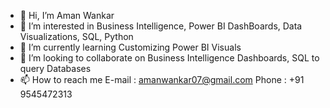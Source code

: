 - 👋 Hi, I’m Aman Wankar
- 👀 I’m interested in Business Intelligence, Power BI DashBoards, Data Visualizations, SQL, Python 
- 🌱 I’m currently learning Customizing Power BI Visuals
- 💞️ I’m looking to collaborate on Business Intelligence Dashboards, SQL to query Databases
- 📫 How to reach me E-mail : amanwankar07@gmail.com  Phone : +91 9545472313

<!---
aman-wankar/aman-wankar is a ✨ special ✨ repository because its `README.md` (this file) appears on your GitHub profile.
You can click the Preview link to take a look at your changes.
--->
